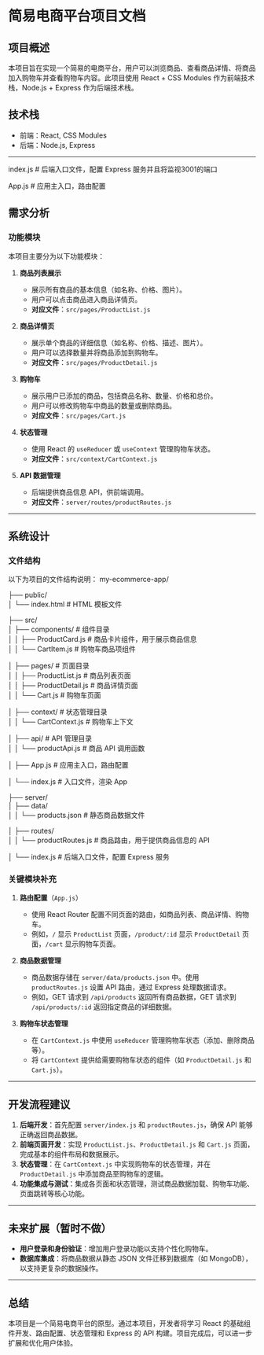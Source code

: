 # 简易电商平台项目文档

## 项目概述
本项目旨在实现一个简易的电商平台，用户可以浏览商品、查看商品详情、将商品加入购物车并查看购物车内容。此项目使用 React + CSS Modules 作为前端技术栈，Node.js + Express 作为后端技术栈。

## 技术栈
- 前端：React, CSS Modules
- 后端：Node.js, Express

---

 index.js  # 后端入口文件，配置 Express 服务并且将监视3001的端口

App.js  # 应用主入口，路由配置


## 需求分析

### 功能模块
本项目主要分为以下功能模块：

1. **商品列表展示**
   - 展示所有商品的基本信息（如名称、价格、图片）。
   - 用户可以点击商品进入商品详情页。
   - **对应文件**：`src/pages/ProductList.js`

2. **商品详情页**
   - 展示单个商品的详细信息（如名称、价格、描述、图片）。
   - 用户可以选择数量并将商品添加到购物车。
   - **对应文件**：`src/pages/ProductDetail.js`

3. **购物车**
   - 展示用户已添加的商品，包括商品名称、数量、价格和总价。
   - 用户可以修改购物车中商品的数量或删除商品。
   - **对应文件**：`src/pages/Cart.js`

4. **状态管理**
   - 使用 React 的 `useReducer` 或 `useContext` 管理购物车状态。
   - **对应文件**：`src/context/CartContext.js`

5. **API 数据管理**
   - 后端提供商品信息 API，供前端调用。
   - **对应文件**：`server/routes/productRoutes.js`

---

## 系统设计

### 文件结构
以下为项目的文件结构说明：
my-ecommerce-app/  

├── public/  
│   └── index.html             # HTML 模板文件  

├── src/  
│   ├── components/            # 组件目录  
│   │   ├── ProductCard.js     # 商品卡片组件，用于展示商品信息  
│   │   └── CartItem.js        # 购物车商品项组件  

│   ├── pages/                 # 页面目录  
│   │   ├── ProductList.js     # 商品列表页面  
│   │   ├── ProductDetail.js   # 商品详情页面  
│   │   └── Cart.js            # 购物车页面  

│   ├── context/               # 状态管理目录  
│   │   └── CartContext.js     # 购物车上下文  

│   ├── api/                   # API 管理目录  
│   │   └── productApi.js      # 商品 API 调用函数  

│   ├── App.js                 # 应用主入口，路由配置  

│   └── index.js               # 入口文件，渲染 App  

├── server/  
│   ├── data/  
│   │   └── products.json      # 静态商品数据文件  

│   ├── routes/  
│   │   └── productRoutes.js   # 商品路由，用于提供商品信息的 API  

│   └── index.js               # 后端入口文件，配置 Express 服务  

### 关键模块补充

1. **路由配置**（`App.js`）
   - 使用 React Router 配置不同页面的路由，如商品列表、商品详情、购物车。
   - 例如，`/` 显示 `ProductList` 页面，`/product/:id` 显示 `ProductDetail` 页面，`/cart` 显示购物车页面。

2. **商品数据管理**
   - 商品数据存储在 `server/data/products.json` 中。使用 `productRoutes.js` 设置 API 路由，通过 Express 处理数据请求。
   - 例如，GET 请求到 `/api/products` 返回所有商品数据，GET 请求到 `/api/products/:id` 返回指定商品的详细数据。

3. **购物车状态管理**
   - 在 `CartContext.js` 中使用 `useReducer` 管理购物车状态（添加、删除商品等）。
   - 将 `CartContext` 提供给需要购物车状态的组件（如 `ProductDetail.js` 和 `Cart.js`）。

---

## 开发流程建议

1. **后端开发**：首先配置 `server/index.js` 和 `productRoutes.js`，确保 API 能够正确返回商品数据。
2. **前端页面开发**：实现 `ProductList.js`、`ProductDetail.js` 和 `Cart.js` 页面，完成基本的组件布局和数据展示。
3. **状态管理**：在 `CartContext.js` 中实现购物车的状态管理，并在 `ProductDetail.js` 中添加商品至购物车的逻辑。
4. **功能集成与测试**：集成各页面和状态管理，测试商品数据加载、购物车功能、页面跳转等核心功能。

---

## 未来扩展（暂时不做）

- **用户登录和身份验证**：增加用户登录功能以支持个性化购物车。
- **数据库集成**：将商品数据从静态 JSON 文件迁移到数据库（如 MongoDB），以支持更复杂的数据操作。

---

## 总结
本项目是一个简易电商平台的原型。通过本项目，开发者将学习 React 的基础组件开发、路由配置、状态管理和 Express 的 API 构建。项目完成后，可以进一步扩展和优化用户体验。
